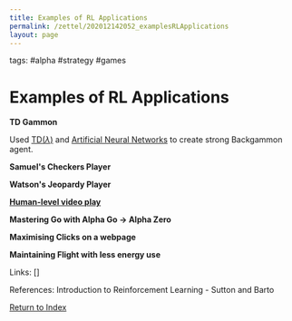 ```yaml
---
title: Examples of RL Applications
permalink: /zettel/202012142052_examplesRLApplications
layout: page
---
```

tags: #alpha #strategy #games

# Examples of RL Applications

**TD Gammon**

Used [TD($\lambda$)](202012061731_tdLambda) and [Artificial Neural Networks](TODOs) to create 
strong Backgammon agent.

**Samuel's Checkers Player**

**Watson's Jeopardy Player**

[**Human-level video play**](202012142134_playingAtariWithDeepReinforcementLearning)

**Mastering Go with Alpha Go -> Alpha Zero**

**Maximising Clicks on a webpage**

**Maintaining Flight with less energy use**

Links: []

References: Introduction to Reinforcement Learning - Sutton and Barto

[Return to Index](index)